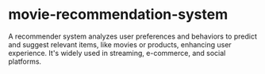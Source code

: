 # movie-recommendation-system
A recommender system analyzes user preferences and behaviors to predict and suggest relevant items, like movies or products, enhancing user experience. It's widely used in streaming, e-commerce, and social platforms.
